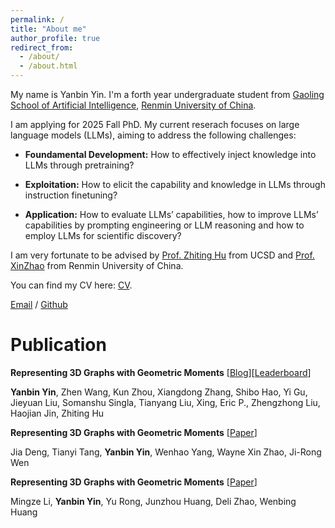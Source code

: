 ```yaml
---
permalink: /
title: "About me"
author_profile: true
redirect_from: 
  - /about/
  - /about.html
---
```


My name is Yanbin Yin. I'm a forth year undergraduate student from [Gaoling School of Artificial Intelligence](http://ai.ruc.edu.cn/english/index.htm), [Renmin University of China](https://en.ruc.edu.cn). 

I am applying for 2025 Fall PhD. My current reserach focuses on large language models (LLMs), aiming to address the following challenges:

- **Foundamental Development:** How to effectively inject knowledge into LLMs through pretraining?

- **Exploitation:** How to elicit the capability and knowledge in LLMs through instruction finetuning?

- **Application:** How to evaluate LLMs’ capabilities, how to improve LLMs’ capabilities by prompting
engineering or LLM reasoning and how to employ LLMs for scientific discovery?

I am very fortunate to be advised by [Prof. Zhiting Hu](https://zhiting.ucsd.edu) from UCSD and [Prof. XinZhao](https://gsai.ruc.edu.cn/english/waynexinzhao) from Renmin University of China.

You can find my CV here: [CV](https://drive.google.com/file/d/15TgmAsLEZguE3GzywskEBO0Z_pxuGPcE/view?usp=sharing).

[Email](y1144539848@gmail.com) / [Github](https://github.com/Yanbin-Yin)

Publication
======
**Representing 3D Graphs with Geometric Moments** [[Blog](https://de-arena.maitrix.org)][[Leaderboard](https://huggingface.co/spaces/LLM360/de-arena)]

**Yanbin Yin**, Zhen Wang, Kun Zhou, Xiangdong Zhang, Shibo Hao, Yi Gu, Jieyuan Liu, Somanshu Singla, Tianyang Liu, Xing, Eric P., Zhengzhong Liu, Haojian Jin, Zhiting Hu

**Representing 3D Graphs with Geometric Moments** [[Paper](https://arxiv.org/abs/2410.12327)]

Jia Deng, Tianyi Tang, **Yanbin Yin**, Wenhao Yang, Wayne Xin Zhao, Ji-Rong Wen

**Representing 3D Graphs with Geometric Moments** [[Paper](https://de-arena.maitrix.org)]

Mingze Li, **Yanbin Yin**, Yu Rong, Junzhou Huang, Deli Zhao, Wenbing Huang
